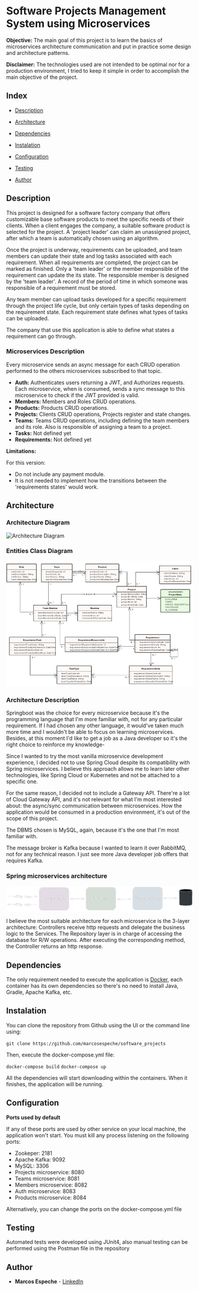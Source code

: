 # Software Projects Management System using Microservices

**Objective:** The main goal of this project is to learn the basics of microservices architecture communication and put in practice some design and architecture patterns. 

**Disclaimer:** The technologies used are not intended to be optimal nor for a production environment, I tried to keep it simple in order to accomplish the main objective of the project.

## Index

-  [Description](#description)

-  [Architecture](#architecture)

-  [Dependencies](#dependencies)

-  [Instalation](#instalation)

-  [Configuration](#configuration)

-  [Testing](#testing)

-  [Author](#author)


## Description

This project is designed for a software factory company that offers customizable base software products to meet the specific needs of their clients. When a client engages the company, a suitable software product is selected for the project. A 'project leader' can claim an unassigned project, after which a team is automatically chosen using an algorithm. 

Once the project is underway, requirements can be uploaded, and team members can update their state and log tasks associated with each requirement. When all requirements are completed, the project can be marked as finished. Only a 'team leader' or the member responsible of the requirement can update the its state. The responsible member is designed by the 'team leader'. A record of the period of time in which someone was responsible of a requirement must be stored.

Any team member can upload tasks developed for a specific requirement through the project life cycle, but only certain types of tasks depending on the requirement state. Each requirement state defines what types of tasks can be uploaded.

The company that use this application is able to define what states a requirement can go through.

### Microservices Description

Every microservice sends an async message for each CRUD operation performed to the others microservices subscribed to that topic.

- **Auth:** Authenticates users returning a JWT, and Authorizes requests. Each microservice, when is consumed, sends a sync message to this microservice to check if the JWT provided is valid.
- **Members:** Members and Roles CRUD operations. 
- **Products:** Products CRUD operations.
- **Projects:** Clients CRUD operations, Projects register and state changes. 
- **Teams:** Teams CRUD operations, including defining the team members and its role. Also is responsible of assigning a team to a project.
- **Tasks:** Not defined yet
- **Requirements:** Not defined yet

**Limitations:**

For this version: 

- Do not include any payment module.
- It is not needed to implement how the transitions between the 'requirements states' would work.

## Architecture

### Architecture Diagram

![Architecture Diagram](./overall_architecture.png)

### Entities Class Diagram

![Entities Class Diagram](./class_diagram.jpg)

### Architecture Description

Springboot was the choice for every microservice because it's the programming language that I'm more familiar with, not for any particular requirement. If I had chosen any other language, it would've taken much more time and I wouldn't be able to focus on learning microservices. Besides, at this moment I'd like to get a job as a Java developer so it's the right choice to reinforce my knowledge-

Since I wanted to try the most vanilla microservice development experience, I decided not to use Spring Cloud despite its compatibility with Spring microservices. I believe this approach allows me to learn later other technologies, like Spring Cloud or Kubernetes and not be attached to a specific one.

For the same reason, I decided not to include a Gateway API. There're a lot of Cloud Gateway API, and it's not relevant for what I'm most interested about: the async/sync communication between microservices. How the application would be consumed in a production environment, it's out of the scope of this project.

The DBMS chosen is MySQL, again, because it's the one that I'm most familiar with. 

The message broker is Kafka because I wanted to learn it over RabbitMQ, not for any technical reason. I just see more Java developer job offers that requires Kafka. 

### Spring microservices architecture

![Spring Microservices Architecture](./spring_architecture.png)

I believe the most suitable architecture for each microservice is the 3-layer architecture: Controllers receive http requests and delegate the business logic to the Services. The Repository layer is in charge of accessing the database for R/W operations. After executing the corresponding method, the Controller returns an http response.

## Dependencies

The only requirement needed to execute the application is [Docker](https://www.docker.com/), each container has its own dependencies so there's no need to install Java, Gradle, Apache Kafka, etc.


## Instalation

You can clone the repository from Github using the UI or the command line using:

`git clone https://github.com/marcosespeche/software_projects`

Then, execute the docker-compose.yml file:

`docker-compose build`
`docker-compose up`

All the dependencies will start downloading within the containers. When it finishes, the application will be running.


## Configuration

**Ports used by default**

If any of these ports are used by other service on your local machine, the application won't start. You must kill any process listening on the following ports:

- Zookeper: 2181
- Apache Kafka: 9092
- MySQL: 3306
- Projects microservice: 8080
- Teams microservice: 8081
- Members microservice: 8082
- Auth microservice: 8083
- Products microservice: 8084

Alternatively, you can change the ports on the docker-compose.yml file

## Testing

Automated tests were developed using JUnit4, also manual testing can be performed using the Postman file in the repository

## Author

- **Marcos Espeche** - [LinkedIn](http://www.linkedin.com/in/marcos-espeche-villalón-962821208)